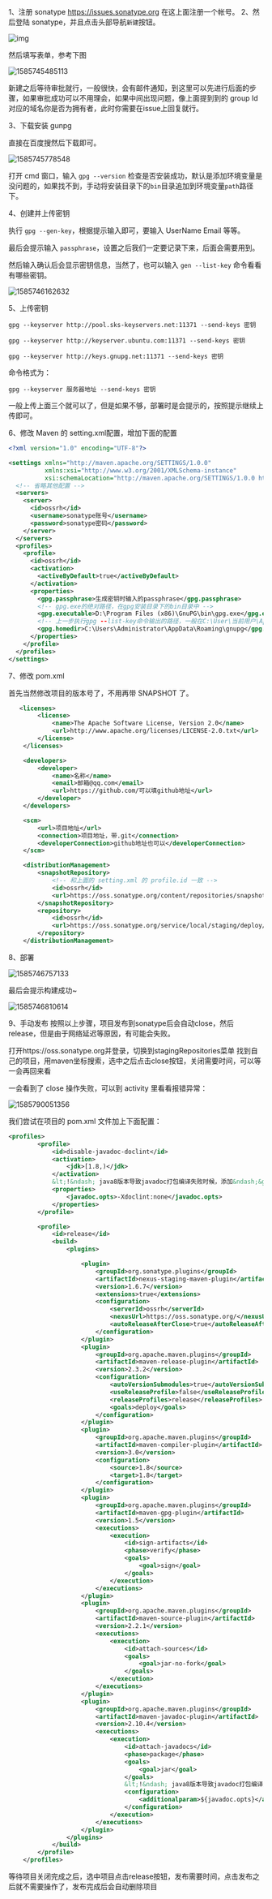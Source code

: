 1、注册 sonatype
https://issues.sonatype.org 在这上面注册一个帐号。
2、然后登陆 sonatype，并且点击头部导航`新建`按钮。

![img](images/20190813090540831.jpg)

然后填写表单，参考下图

![1585745485113](images/1585745485113.png)

新建之后等待审批就行，一般很快，会有邮件通知，到这里可以先进行后面的步骤，如果审批成功可以不用理会，如果中间出现问题，像上面提到到的 group Id 对应的域名你是否为拥有者，此时你需要在issue上回复就行。

3、下载安装 gunpg

直接在百度搜然后下载即可。

![1585745778548](images/1585745778548.png)

打开 cmd 窗口，输入 `gpg --version` 检查是否安装成功，默认是添加环境变量是没问题的，如果找不到，手动将安装目录下的`bin`目录追加到环境变量`path`路径下。

4、创建并上传密钥

执行 `gpg --gen-key`，根据提示输入即可，要输入 UserName Email 等等。

最后会提示输入 `passphrase`，设置之后我们一定要记录下来，后面会需要用到。

然后输入确认后会显示密钥信息，当然了，也可以输入 `gen --list-key` 命令看看有哪些密钥。

![1585746162632](images/1585746162632.png)

5、上传密钥

```
gpg --keyserver http://pool.sks-keyservers.net:11371 --send-keys 密钥

gpg --keyserver http://keyserver.ubuntu.com:11371 --send-keys 密钥

gpg --keyserver http://keys.gnupg.net:11371 --send-keys 密钥

```

命令格式为：

```
gpg --keyserver 服务器地址 --send-keys 密钥
```

一般上传上面三个就可以了，但是如果不够，部署时是会提示的，按照提示继续上传即可。

6、修改 Maven 的 setting.xml配置，增加下面的配置

```xml
<?xml version="1.0" encoding="UTF-8"?>

<settings xmlns="http://maven.apache.org/SETTINGS/1.0.0"
          xmlns:xsi="http://www.w3.org/2001/XMLSchema-instance"
          xsi:schemaLocation="http://maven.apache.org/SETTINGS/1.0.0 http://maven.apache.org/xsd/settings-1.0.0.xsd">
  <!-- 省略其他配置 -->
  <servers>
    <server>
      <id>ossrh</id>
      <username>sonatype账号</username>
      <password>sonatype密码</password>
    </server>
  </servers>
  <profiles>
    <profile>
      <id>ossrh</id>
      <activation>
        <activeByDefault>true</activeByDefault>
      </activation>
      <properties>
        <gpg.passphrase>生成密钥时输入的passphrase</gpg.passphrase>
        <!-- gpg.exe的绝对路径，在gpg安装目录下的bin目录中 -->
        <gpg.executable>D:\Program Files (x86)\GnuPG\bin\gpg.exe</gpg.executable>
        <!-- 上一步执行gpg --list-key命令输出的路径，一般在C:\User\当前用户\AppData\Roaming\gnupg -->
        <gpg.homedir>C:\Users\Administrator\AppData\Roaming\gnupg</gpg.homedir>
      </properties>
    </profile>
  </profiles>
</settings>
```



7、修改 pom.xml

首先当然修改项目的版本号了，不用再带 SNAPSHOT 了。

```xml
   <licenses>
        <license>
            <name>The Apache Software License, Version 2.0</name>
            <url>http://www.apache.org/licenses/LICENSE-2.0.txt</url>
        </license>
    </licenses>

    <developers>
        <developer>
            <name>名称</name>
            <email>邮箱@qq.com</email>
            <url>https://github.com/可以填github地址</url>
        </developer>
    </developers>

    <scm>
        <url>项目地址</url>
        <connection>项目地址，带.git</connection>
        <developerConnection>github地址也可以</developerConnection>
    </scm>

    <distributionManagement>
        <snapshotRepository>
            <!-- 和上面的 setting.xml 的 profile.id 一致 -->
            <id>ossrh</id>
            <url>https://oss.sonatype.org/content/repositories/snapshots</url>
        </snapshotRepository>
        <repository>
            <id>ossrh</id>
            <url>https://oss.sonatype.org/service/local/staging/deploy/maven2</url>
        </repository>
    </distributionManagement>
```

8、部署

![1585746757133](images/1585746757133.png)

最后会提示构建成功~

![1585746810614](images/1585746810614.png)

9、手动发布
按照以上步骤，项目发布到sonatype后会自动close，然后release，但是由于网络延迟等原因，有可能会失败。

打开https://oss.sonatype.org并登录，切换到stagingRepositories菜单
找到自己的项目，用maven坐标搜索，选中之后点击close按钮，关闭需要时间，可以等一会再回来看

一会看到了 close 操作失败，可以到 activity 里看看报错异常：

![1585790051356](images/1585790051356.png)

我们尝试在项目的 pom.xml 文件加上下面配置：

```xml
<profiles>
        <profile>
            <id>disable-javadoc-doclint</id>
            <activation>
                <jdk>[1.8,)</jdk>
            </activation>
            &lt;!&ndash; java8版本导致javadoc打包编译失败时候，添加&ndash;&gt;
            <properties>
                <javadoc.opts>-Xdoclint:none</javadoc.opts>
            </properties>
        </profile>

        <profile>
            <id>release</id>
            <build>
                <plugins>

                    <plugin>
                        <groupId>org.sonatype.plugins</groupId>
                        <artifactId>nexus-staging-maven-plugin</artifactId>
                        <version>1.6.7</version>
                        <extensions>true</extensions>
                        <configuration>
                            <serverId>ossrh</serverId>
                            <nexusUrl>https://oss.sonatype.org/</nexusUrl>
                            <autoReleaseAfterClose>true</autoReleaseAfterClose>
                        </configuration>
                    </plugin>
                    <plugin>
                        <groupId>org.apache.maven.plugins</groupId>
                        <artifactId>maven-release-plugin</artifactId>
                        <version>2.3.2</version>
                        <configuration>
                            <autoVersionSubmodules>true</autoVersionSubmodules>
                            <useReleaseProfile>false</useReleaseProfile>
                            <releaseProfiles>release</releaseProfiles>
                            <goals>deploy</goals>
                        </configuration>
                    </plugin>
                    <plugin>
                        <groupId>org.apache.maven.plugins</groupId>
                        <artifactId>maven-compiler-plugin</artifactId>
                        <version>3.0</version>
                        <configuration>
                            <source>1.8</source>
                            <target>1.8</target>
                        </configuration>
                    </plugin>
                    <plugin>
                        <groupId>org.apache.maven.plugins</groupId>
                        <artifactId>maven-gpg-plugin</artifactId>
                        <version>1.5</version>
                        <executions>
                            <execution>
                                <id>sign-artifacts</id>
                                <phase>verify</phase>
                                <goals>
                                    <goal>sign</goal>
                                </goals>
                            </execution>
                        </executions>
                    </plugin>
                    <plugin>
                        <groupId>org.apache.maven.plugins</groupId>
                        <artifactId>maven-source-plugin</artifactId>
                        <version>2.2.1</version>
                        <executions>
                            <execution>
                                <id>attach-sources</id>
                                <goals>
                                    <goal>jar-no-fork</goal>
                                </goals>
                            </execution>
                        </executions>
                    </plugin>
                    <plugin>
                        <groupId>org.apache.maven.plugins</groupId>
                        <artifactId>maven-javadoc-plugin</artifactId>
                        <version>2.10.4</version>
                        <executions>
                            <execution>
                                <id>attach-javadocs</id>
                                <phase>package</phase>
                                <goals>
                                    <goal>jar</goal>
                                </goals>
                                &lt;!&ndash; java8版本导致javadoc打包编译失败时候，添加&ndash;&gt;
                                <configuration>
                                    <additionalparam>${javadoc.opts}</additionalparam>
                                </configuration>
                            </execution>
                        </executions>
                    </plugin>
                </plugins>
            </build>
        </profile>
    </profiles>
```





等待项目关闭完成之后，选中项目点击release按钮，发布需要时间，点击发布之后就不需要操作了，发布完成后会自动删除项目